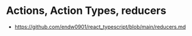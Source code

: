 # Actions, Action Types, reducers

- https://github.com/endw0901/react_typescript/blob/main/reducers.md
